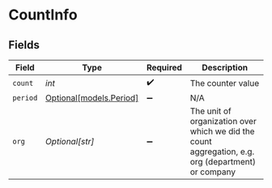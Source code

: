 # CountInfo


## Fields

| Field                                                                                              | Type                                                                                               | Required                                                                                           | Description                                                                                        |
| -------------------------------------------------------------------------------------------------- | -------------------------------------------------------------------------------------------------- | -------------------------------------------------------------------------------------------------- | -------------------------------------------------------------------------------------------------- |
| `count`                                                                                            | *int*                                                                                              | :heavy_check_mark:                                                                                 | The counter value                                                                                  |
| `period`                                                                                           | [Optional[models.Period]](../models/period.md)                                                     | :heavy_minus_sign:                                                                                 | N/A                                                                                                |
| `org`                                                                                              | *Optional[str]*                                                                                    | :heavy_minus_sign:                                                                                 | The unit of organization over which we did the count aggregation, e.g. org (department) or company |